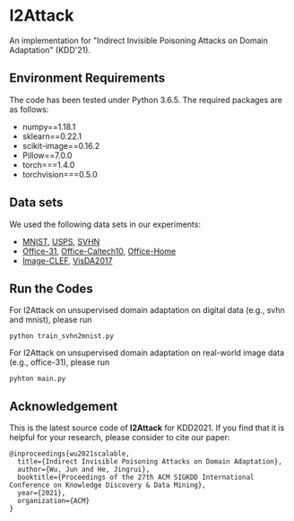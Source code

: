 # I2Attack
An implementation for "Indirect Invisible Poisoning Attacks on Domain Adaptation" (KDD'21).

## Environment Requirements
The code has been tested under Python 3.6.5. The required packages are as follows:
* numpy==1.18.1
* sklearn==0.22.1
* scikit-image==0.16.2
* Pillow==7.0.0
* torch===1.4.0
* torchvision===0.5.0

## Data sets
We used the following data sets in our experiments:
* [MNIST](http://yann.lecun.com/exdb/mnist/), [USPS](https://www.csie.ntu.edu.tw/~cjlin/libsvmtools/datasets/), [SVHN](http://ufldl.stanford.edu/housenumbers/)
* [Office-31](https://people.eecs.berkeley.edu/~jhoffman/domainadapt/), [Office-Caltech10](https://people.eecs.berkeley.edu/~jhoffman/domainadapt/), [Office-Home](https://www.hemanthdv.org/officeHomeDataset.html)
* [Image-CLEF](https://drive.google.com/file/d/0B9kJH0-rJ2uRS3JILThaQXJhQlk/view), [VisDA2017](http://ai.bu.edu/visda-2017/)

## Run the Codes
For I2Attack on unsupervised domain adaptation on digital data (e.g., svhn and mnist), please run
```
python train_svhn2mnist.py
```

For I2Attack on unsupervised domain adaptation on real-world image data (e.g., office-31), please run
```
pyhton main.py
```

## Acknowledgement
This is the latest source code of **I2Attack** for KDD2021. If you find that it is helpful for your research, please consider to cite our paper:

```
@inproceedings{wu2021scalable,
  title={Indirect Invisible Poisoning Attacks on Domain Adaptation},
  author={Wu, Jun and He, Jingrui},
  booktitle={Proceedings of the 27th ACM SIGKDD International Conference on Knowledge Discovery & Data Mining},
  year={2021},
  organization={ACM}
}
```
